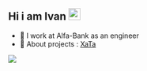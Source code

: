 <h2 align="left">Hi i am Ivan  
<img src="https://github.com/blackcater/blackcater/raw/main/images/Hi.gif" height="24"/></h1>

<ul>
   <li>🏢 I work at Alfa-Bank as an engineer</li>
   <li>🚀 About projects : <a href="https://xataa.online" target="_blank">XaTa</a></li>
</ul>


![](https://komarev.com/ghpvc/?username=ismetskoy&color=green)
